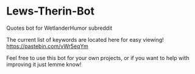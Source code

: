 # Lews-Therin-Bot
Quotes bot for WetlanderHumor subreddit

The current list of keywords are located here for easy viewing! https://pastebin.com/vWr5eqYm

Feel free to use this bot for your own projects, or if you want to help with improving it just lemme know!
